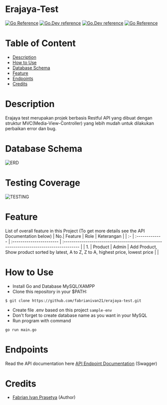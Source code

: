 # Erajaya-Test
[![Go Reference](https://pkg.go.dev/badge/golang.org/x/example.svg)](https://pkg.go.dev/golang.org/x/example)
[![Go.Dev reference](https://img.shields.io/badge/gorm-reference-blue?logo=go&logoColor=white)](https://pkg.go.dev/gorm.io/gorm?tab=doc)
[![Go.Dev reference](https://img.shields.io/badge/echo-reference-blue?logo=go&logoColor=white)](https://github.com/labstack/echo)
[![Go Reference](https://img.shields.io/badge/gmaps-reference-blue?logo=GMaps&logoColor=white)](https://github.com/googlemaps/google-maps-services-go)

# Table of Content
- [Description](#description)
- [How to Use](#how-to-use)
- [Database Schema](#database-schema)
- [Feature](#feature)
- [Endpoints](#endpoints)
- [Credits](#credits)

# Description
Erajaya test merupakan projek berbasis Restful API yang dibuat dengan struktur MVC(Media-View-Controller) yang lebih mudah untuk dilakukan perbaikan error dan bug.

# Database Schema
![ERD]()

# Testing Coverage


![TESTING]()

# Feature
List of overall feature in this Project (To get more details see the API Documentation below)
| No.| Feature        | Role                     | Keterangan                                                                              |
| :- | :------------- | :----------------------- | :-------------------------------------------------------------------------------------- |
| 1. | Product        | Admin                    | Add Product, Show product sorted by latest, A to Z, Z to A, highest price, lowest price |                                                            |

# How to Use
- Install Go and Database MySQL/XAMPP
- Clone this repository in your $PATH:
```
$ git clone https://github.com/fabrianivan21/erajaya-test.git
```
- Create file .env based on this project 
``
sample-env
``
- Don't forget to create database name as you want in your MySQL
- Run program with command
```
go run main.go
```
# Endpoints
Read the API documentation here [API Endpoint Documentation]() (Swagger)

# Credits
- [Fabrian Ivan Prasetya](https://github.com/fabrianivan21) (Author)
